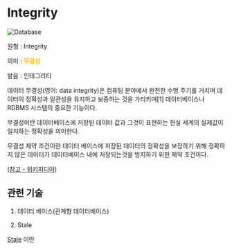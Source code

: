 <d-title>

# Integrity

</d-title>

<d-label>

<d-inner>

![Database](../2TAT1C/Label_Database.png)

</d-inner>

</d-label>

<d-origin>

원형 : Integrity

</d-origin>

<d-mean>

의미 : <span style="color:#FFBF00; font-weight:bold;">무결성</span>

</d-mean>

<d-pronunciation>

발음 : 인테그리티

</d-pronunciation>

<d-content>

데이터 무결성(영어: data integrity)은 컴퓨팅 분야에서 완전한 수명 주기를 거치며 데이터의 정확성과 일관성을 유지하고 보증하는 것을 가리키며[1] 데이터베이스나 RDBMS 시스템의 중요한 기능이다.

무결성이란 데이터베이스에 저장된 데이터 값과 그것이 표현하는 현실 세계의 실제값이 일치하는 정확성을 의미한다.

무결성 제약 조건이란 데이터 베이스에 저장된 데이터의 정확성을 보장하기 위해 정확하지 않은 데이터가 데이터베이스 내에 저장되는것을 방지하기 위한 제약 조건이다.

([참고 - 위키피디아](https://ko.wikipedia.org/wiki/%EB%8D%B0%EC%9D%B4%ED%84%B0_%EB%AC%B4%EA%B2%B0%EC%84%B1))

</d-content>

<d-relation>

## 관련 기술

<d-inner>

1. 데이터 베이스(관계형 데이터베이스)

</d-inner>

<d-inner>

2. Stale

</d-inner>

[Stale](https://github.com/MoonSupport/DICTIONARY/blob/master/S/Stale.md)
이란

</d-relation>
